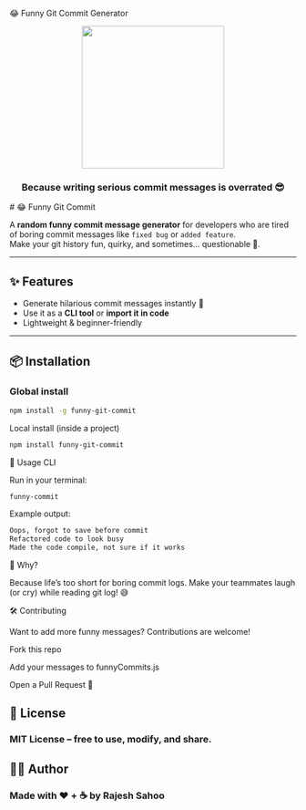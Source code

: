 😂 Funny Git Commit Generator
<div align="center"> <img src="https://media.giphy.com/media/fQZX2aoRC1Tqw/giphy.gif" width="250" /> <h3>Because writing serious commit messages is overrated 😎</h3> </div>
# 😂 Funny Git Commit

A **random funny commit message generator** for developers who are tired of boring commit messages like `fixed bug` or `added feature`.  
Make your git history fun, quirky, and sometimes… questionable 👀.

---

## ✨ Features

- Generate hilarious commit messages instantly 🎉  
- Use it as a **CLI tool** or **import it in code**  
- Lightweight & beginner-friendly  

---

## 📦 Installation

### Global install
```bash
npm install -g funny-git-commit

```
Local install (inside a project)
```bash 
npm install funny-git-commit
```
🚀 Usage
CLI

Run in your terminal:
```bash
funny-commit
```

Example output:
```bash
Oops, forgot to save before commit
Refactored code to look busy
Made the code compile, not sure if it works
```

🤔 Why?

Because life’s too short for boring commit logs.
Make your teammates laugh (or cry) while reading git log! 😅

🛠️ Contributing

Want to add more funny messages? Contributions are welcome!

Fork this repo

Add your messages to funnyCommits.js

Open a Pull Request 🎯

## 📜 License

### MIT License – free to use, modify, and share.


## 👨‍💻 Author

### Made with ❤️ + ☕ by Rajesh Sahoo
